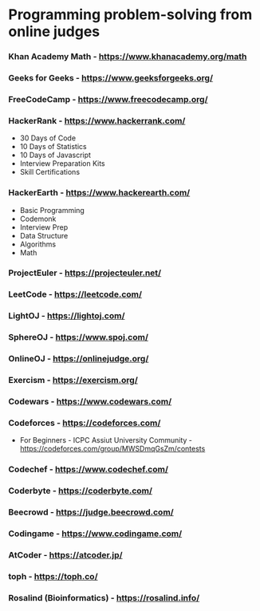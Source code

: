 # Programming problem-solving from online judges  

### Khan Academy Math - https://www.khanacademy.org/math

### Geeks for Geeks - https://www.geeksforgeeks.org/

### FreeCodeCamp - https://www.freecodecamp.org/

### HackerRank - https://www.hackerrank.com/
- 30 Days of Code
- 10 Days of Statistics
- 10 Days of Javascript
- Interview Preparation Kits
- Skill Certifications 

### HackerEarth - https://www.hackerearth.com/
- Basic Programming
- Codemonk
- Interview Prep
- Data Structure
- Algorithms
- Math

### ProjectEuler - https://projecteuler.net/

### LeetCode - https://leetcode.com/

### LightOJ - https://lightoj.com/

### SphereOJ - https://www.spoj.com/

### OnlineOJ - https://onlinejudge.org/

### Exercism - https://exercism.org/

### Codewars - https://www.codewars.com/

### Codeforces - https://codeforces.com/

- For Beginners - ICPC Assiut University Community - https://codeforces.com/group/MWSDmqGsZm/contests

### Codechef - https://www.codechef.com/

### Coderbyte - https://coderbyte.com/

### Beecrowd - https://judge.beecrowd.com/

### Codingame - https://www.codingame.com/

### AtCoder - https://atcoder.jp/

### toph - https://toph.co/

### Rosalind (Bioinformatics) - https://rosalind.info/
